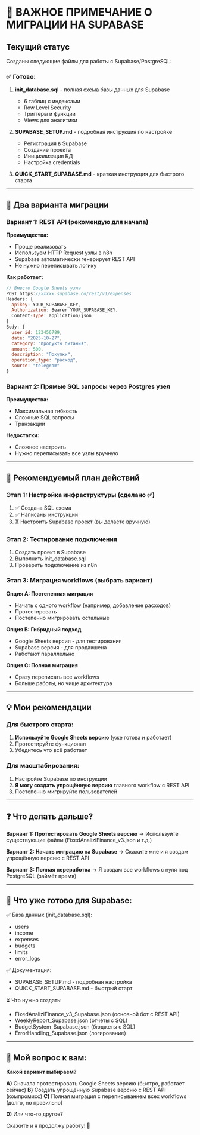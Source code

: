 # 📌 ВАЖНОЕ ПРИМЕЧАНИЕ О МИГРАЦИИ НА SUPABASE

## Текущий статус

Созданы следующие файлы для работы с Supabase/PostgreSQL:

### ✅ Готово:
1. **init_database.sql** - полная схема базы данных для Supabase
   - 6 таблиц с индексами
   - Row Level Security
   - Триггеры и функции
   - Views для аналитики

2. **SUPABASE_SETUP.md** - подробная инструкция по настройке
   - Регистрация в Supabase
   - Создание проекта
   - Инициализация БД
   - Настройка credentials

3. **QUICK_START_SUPABASE.md** - краткая инструкция для быстрого старта

---

## 🔄 Два варианта миграции

### Вариант 1: REST API (рекомендую для начала)

**Преимущества:**
- Проще реализовать
- Используем HTTP Request узлы в n8n
- Supabase автоматически генерирует REST API
- Не нужно переписывать логику

**Как работает:**
```javascript
// Вместо Google Sheets узла
POST https://xxxxx.supabase.co/rest/v1/expenses
Headers: {
  apikey: YOUR_SUPABASE_KEY,
  Authorization: Bearer YOUR_SUPABASE_KEY,
  Content-Type: application/json
}
Body: {
  user_id: 123456789,
  date: "2025-10-27",
  category: "продукты питания",
  amount: 500,
  description: "Покупки",
  operation_type: "расход",
  source: "telegram"
}
```

### Вариант 2: Прямые SQL запросы через Postgres узел

**Преимущества:**
- Максимальная гибкость
- Сложные SQL запросы
- Транзакции

**Недостатки:**
- Сложнее настроить
- Нужно переписывать все узлы вручную

---

## 🎯 Рекомендуемый план действий

### Этап 1: Настройка инфраструктуры (сделано ✅)
1. ✅ Создана SQL схема
2. ✅ Написаны инструкции
3. ⏳ Настроить Supabase проект (вы делаете вручную)

### Этап 2: Тестирование подключения
1. Создать проект в Supabase
2. Выполнить init_database.sql
3. Проверить подключение из n8n

### Этап 3: Миграция workflows (выбрать вариант)

**Опция A: Постепенная миграция**
- Начать с одного workflow (например, добавление расходов)
- Протестировать
- Постепенно мигрировать остальные

**Опция B: Гибридный подход**
- Google Sheets версия - для тестирования
- Supabase версия - для продакшена
- Работают параллельно

**Опция C: Полная миграция**
- Сразу переписать все workflows
- Больше работы, но чище архитектура

---

## 💡 Мои рекомендации

### Для быстрого старта:
1. **Используйте Google Sheets версию** (уже готова и работает)
2. Протестируйте функционал
3. Убедитесь что всё работает

### Для масштабирования:
1. Настройте Supabase по инструкции
2. **Я могу создать упрощённую версию** главного workflow с REST API
3. Постепенно мигрируйте пользователей

---

## ❓ Что делать дальше?

**Вариант 1: Протестировать Google Sheets версию**
→ Используйте существующие файлы (FixedAnaliziFinance_v3.json и т.д.)

**Вариант 2: Начать миграцию на Supabase**
→ Скажите мне и я создам упрощённую версию с REST API

**Вариант 3: Полная переработка**
→ Я создам все workflows с нуля под PostgreSQL (займёт время)

---

## 🔧 Что уже готово для Supabase:

✅ База данных (init_database.sql):
- users
- income  
- expenses
- budgets
- limits
- error_logs

✅ Документация:
- SUPABASE_SETUP.md - подробная настройка
- QUICK_START_SUPABASE.md - быстрый старт

⏳ Что нужно создать:
- FixedAnaliziFinance_v3_Supabase.json (основной бот с REST API)
- WeeklyReport_Supabase.json (отчёты с SQL)
- BudgetSystem_Supabase.json (бюджеты с SQL)
- ErrorHandling_Supabase.json (логирование)

---

## 📝 Мой вопрос к вам:

**Какой вариант выбираем?**

**A)** Сначала протестировать Google Sheets версию (быстро, работает сейчас)
**B)** Создать упрощённую Supabase версию с REST API (компромисс)
**C)** Полная миграция с переписыванием всех workflows (долго, но правильно)

**D)** Или что-то другое?

Скажите и я продолжу работу! 🚀
